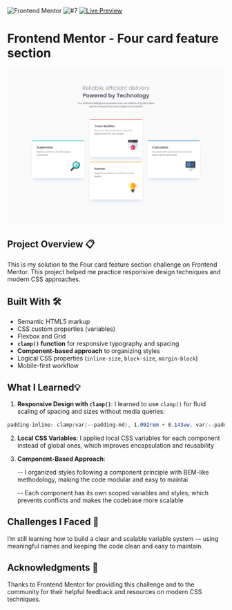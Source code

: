![Frontend Mentor](https://img.shields.io/badge/Frontend%20Mentor-Challenge-4BC0F0?logo=frontendmentor&logoColor=white) ![#7](https://img.shields.io/badge/%237-red) [![Live Preview](https://img.shields.io/badge/Live-Preview-green)](https://svitlanarudova.github.io/four-card-feature-section/)

# Frontend Mentor - Four card feature section
![Design preview for the QR code component coding challenge](./preview.jpg)

## Project Overview 📋 

This is my solution to the Four card feature section challenge on Frontend Mentor.
This project helped me practice responsive design techniques and modern CSS approaches.

## Built With 🛠️

- Semantic HTML5 markup
- CSS custom properties (variables)
- Flexbox and Grid
- **`clamp()` function** for responsive typography and spacing
- **Component-based approach** to organizing styles
- Logical CSS properties (`inline-size`, `block-size`, `margin-block`)
- Mobile-first workflow

##  What I Learned💡

1. **Responsive Design with `clamp()`**: I learned to use `clamp()` for fluid scaling of spacing and sizes without media queries:
```css
padding-inline: clamp(var(--padding-md), 1.092rem + 8.143vw, var(--padding-lg));
```

2. **Local CSS Variables**: I applied local CSS variables for each component instead of global ones, which improves encapsulation and reusability

3. **Component-Based Approach**: 

   -- I organized styles following a component principle with BEM-like methodology, making the code modular and easy to maintai
   
   -- Each component has its own scoped variables and styles, which prevents conflicts and makes the codebase more scalable


## Challenges I Faced 🚧

I’m still learning how to build a clear and scalable variable system — using meaningful names and keeping the code clean and easy to maintain.

##  Acknowledgments 🙏
Thanks to Frontend Mentor for providing this challenge and to the community for their helpful feedback and resources on modern CSS techniques.

